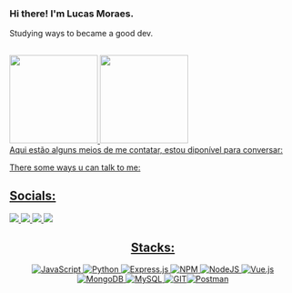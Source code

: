 ### Hi there! I'm Lucas Moraes.
Studying ways to became a good dev.
##
<div class="box-info">
    <a href="https://github.com/moraeszete">
    <img justify-itens="flex" height="155em" src="https://github-readme-stats.vercel.app/api?username=moraeszete&theme=ocean_dark&show_icons=true&include_all_commits=true&coun_private=true">
    <img justify-itens="flex" height="155em"  src="https://github-readme-stats.vercel.app/api/top-langs/?username=moraeszete&layout=compact&theme=ocean_dark&langs_count=8">
    </div>
Aqui estão alguns meios de me contatar, estou diponível para conversar: 
        
There some ways u can talk to me: 

## Socials:
<div label= >
  <a align="center" href="https://twitter.com/Moraes_LSM"><img src="https://img.shields.io/badge/Twitter-1DA1F2?style=for-the-badge&logo=twitter&logoColor=white">
  <a align="center" href="mailto:lucas.moraes24536@gmail.com"><img src="https://img.shields.io/badge/Gmail-D14836?style=for-the-badge&logo=gmail&logoColor=white">
  <a align="center" href="https://www.twitch.tv/Mory_uh"><img src="https://img.shields.io/badge/Twitch-9146FF?style=for-the-badge&logo=twitch&logoColor=white">
  <a align="center" href="https://www.linkedin.com/in/lucas-moraes-6b24bb21b/"><img src="https://img.shields.io/badge/LinkedIn-0077B5?style=for-the-badge&logo=linkedin&logoColor=white">
</div>

## Stacks:
![JavaScript](https://img.shields.io/badge/javascript-%23323330.svg?style=for-the-badge&logo=javascript&logoColor=%23F7DF1E) ![Python](https://img.shields.io/badge/python-3670A0?style=for-the-badge&logo=python&logoColor=ffdd54) ![Express.js](https://img.shields.io/badge/express.js-%23404d59.svg?style=for-the-badge&logo=express&logoColor=%2361DAFB) ![NPM](https://img.shields.io/badge/NPM-%23CB3837.svg?style=for-the-badge&logo=npm&logoColor=white) ![NodeJS](https://img.shields.io/badge/node.js-6DA55F?style=for-the-badge&logo=node.js&logoColor=white) ![Vue.js](https://img.shields.io/badge/vue.js-%2335495e.svg?style=for-the-badge&logo=vuedotjs&logoColor=%234FC08D)  ![MongoDB](https://img.shields.io/badge/MongoDB-%234ea94b.svg?style=for-the-badge&logo=mongodb&logoColor=white) ![MySQL](https://img.shields.io/badge/mysql-%2300000f.svg?style=for-the-badge&logo=mysql&logoColor=white) ![GIT](https://img.shields.io/badge/Git-fc6d26?style=for-the-badge&logo=git&logoColor=white)![Postman](https://img.shields.io/badge/Postman-FF6C37?style=for-the-badge&logo=postman&logoColor=white)

